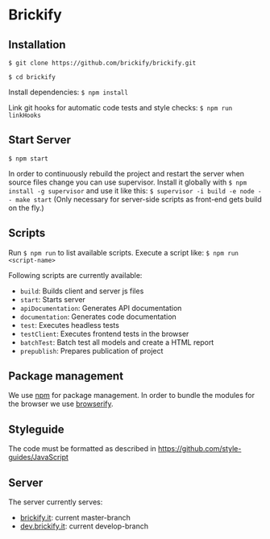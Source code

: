 # Brickify

## Installation

`$ git clone https://github.com/brickify/brickify.git`

`$ cd brickify`

Install dependencies: `$ npm install`

Link git hooks for automatic code tests and style checks:
`$ npm run linkHooks`


## Start Server

`$ npm start`

In order to continuously rebuild the project and restart the server
when source files change you can use supervisor.
Install it globally with `$ npm install -g supervisor` and use it like this:
`$ supervisor -i build -e node -- make start`
(Only necessary for server-side scripts as front-end gets build on the fly.)


## Scripts

Run `$ npm run` to list available scripts.
Execute a script like: `$ npm run <script-name>`

Following scripts are currently available:

- `build`: Builds client and server js files
- `start`: Starts server
- `apiDocumentation`: Generates API documentation
- `documentation`: Generates code documentation
- `test`: Executes headless tests
- `testClient`: Executes frontend tests in the browser
- `batchTest`: Batch test all models and create a HTML report
- `prepublish`: Prepares publication of project


## Package management

We use [npm](https://npmjs.org) for package management.
In order to bundle the modules for the browser we use [browserify](http://browserify.org).


## Styleguide

The code must be formatted as described in
https://github.com/style-guides/JavaScript


## Server

The server currently serves:

- [brickify.it](http://brickify.it): current master-branch
- [dev.brickify.it](http://dev.brickify.it): current develop-branch
